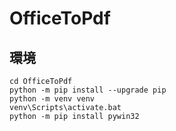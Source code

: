 # OfficeToPdf

## 環境

```dos
cd OfficeToPdf
python -m pip install --upgrade pip
python -m venv venv
venv\Scripts\activate.bat
python -m pip install pywin32
```

